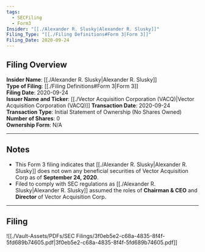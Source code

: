 ```yaml
---
tags:
  - SECFiling
  - Form3
Insider: "[[./Alexander R. Slusky|Alexander R. Slusky]]"
Filing_Type: "[[./Filing Definitions#Form 3|Form 3]]"
Filing_Date: 2020-09-24
---
```


## Filing Overview

**Insider Name**: [[./Alexander R. Slusky|Alexander R. Slusky]]  
**Type of Filing**: [[./Filing Definitions#Form 3|Form 3]]  
**Filing Date**: 2020-09-24  
**Issuer Name and Ticker**: [[./Vector Acquisition Corporation (VACQ)|Vector Acquisition Corporation (VACQ)]]
**Transaction Date**: 2020-09-24  
**Transaction Type**: Initial Statement of Ownership (No Shares Owned)  
**Number of Shares**: 0  
**Ownership Form**: N/A  

---

## Notes

- This Form 3 filing indicates that [[./Alexander R. Slusky|Alexander R. Slusky]] does not own any beneficial securities of Vector Acquisition Corp as of **September 24, 2020**.
- Filed to comply with SEC regulations as [[./Alexander R. Slusky|Alexander R. Slusky]] assumed the roles of **Chairman & CEO** and **Director** of Vector Acquisition Corp.

---

## Filing

![[./Vault-Assets/PDFs/SEC Filings/3f0eb5e2-c68a-4835-8f4f-5fd689b74605.pdf|3f0eb5e2-c68a-4835-8f4f-5fd689b74605.pdf]]
